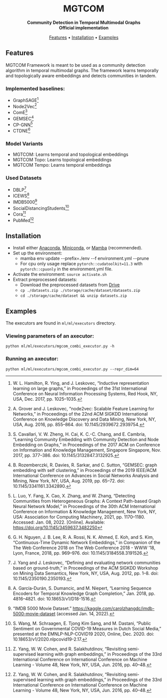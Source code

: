 <!-- markdownlint-disable -->
<div id="top"></div>
<div align="center">
    <h1>MGTCOM</h1>
    <p>
        <b>Community Detection in Temporal
Multimodal Graphs</br>Official implementation</b>
    </p>
</div>
<p align="center">
  <a href="#features">Features</a> •
  <a href="#installation">Installation</a> •
  <a href="#examples">Examples</a>
</p>
<!-- markdownlint-enable -->

## Features
MGTCOM Framework is meant to be used as a community detection algorithm in temporal multimodal graphs.
The framework learns temporally and topologically aware embeddings and detects communities in tandem.

### Implemented baselines:

* GraphSAGE[^1]
* Node2Vec[^2]
* ComE[^3]
* GEMSEC[^4]
* CP-GNN[^5]
* CTDNE[^6]

[^1]: W. L. Hamilton, R. Ying, and J. Leskovec, “Inductive representation learning on large graphs,” in Proceedings of the 31st International Conference on Neural Information Processing Systems, Red Hook, NY, USA, Dec. 2017, pp. 1025–1035.
[^2]: A. Grover and J. Leskovec, “node2vec: Scalable Feature Learning for Networks,” in Proceedings of the 22nd ACM SIGKDD International Conference on Knowledge Discovery and Data Mining, New York, NY, USA, Aug. 2016, pp. 855–864. doi: 10.1145/2939672.2939754.
[^3]: S. Cavallari, V. W. Zheng, H. Cai, K. C.-C. Chang, and E. Cambria, “Learning Community Embedding with Community Detection and Node Embedding on Graphs,” in Proceedings of the 2017 ACM on Conference on Information and Knowledge Management, Singapore Singapore, Nov. 2017, pp. 377–386. doi: 10.1145/3132847.3132925.
[^4]: B. Rozemberczki, R. Davies, R. Sarkar, and C. Sutton, “GEMSEC: graph embedding with self clustering,” in Proceedings of the 2019 IEEE/ACM International Conference on Advances in Social Networks Analysis and Mining, New York, NY, USA, Aug. 2019, pp. 65–72. doi: 10.1145/3341161.3342890.
[^5]: L. Luo, Y. Fang, X. Cao, X. Zhang, and W. Zhang, “Detecting Communities from Heterogeneous Graphs: A Context Path-based Graph Neural Network Model,” in Proceedings of the 30th ACM International Conference on Information & Knowledge Management, New York, NY, USA: Association for Computing Machinery, 2021, pp. 1170–1180. Accessed: Jan. 08, 2022. [Online]. Available: https://doi.org/10.1145/3459637.3482250
[^6]: G. H. Nguyen, J. B. Lee, R. A. Rossi, N. K. Ahmed, E. Koh, and S. Kim, “Continuous-Time Dynamic Network Embeddings,” in Companion of the The Web Conference 2018 on The Web Conference 2018 - WWW ’18, Lyon, France, 2018, pp. 969–976. doi: 10.1145/3184558.3191526.


### Model Variants
* MGTCOM: Learns temporal and topological embeddings
* MGTCOM Topo: Learns topological embeddings
* MGTCOM Tempo: Learns temporal embeddings

### Used Datasets
* DBLP[^7]
* ICEWS[^8]
* IMDB5000[^9]
* SocialDistancingStudents[^10]
* Cora[^11]
* PubMed[^11]

[^7]: J. Yang and J. Leskovec, “Defining and evaluating network communities based on ground-truth,” in Proceedings of the ACM SIGKDD Workshop on Mining Data Semantics, New York, NY, USA, Aug. 2012, pp. 1–8. doi: 10.1145/2350190.2350193.
[^8]: A. García-Durán, S. Dumancic, and M. Niepert, “Learning Sequence Encoders for Temporal Knowledge Graph Completion,” Jan. 2018, pp. 4816–4821. doi: 10.18653/v1/D18-1516.
[^9]: “IMDB 5000 Movie Dataset.” https://kaggle.com/carolzhangdc/imdb-5000-movie-dataset (accessed Jan. 14, 2022).
[^10]: S. Wang, M. Schraagen, E. Tjong Kim Sang, and M. Dastani, “Public Sentiment on Governmental COVID-19 Measures in Dutch Social Media,” presented at the EMNLP-NLP-COVID19 2020, Online, Dec. 2020. doi: 10.18653/v1/2020.nlpcovid19-2.17.
[^11]: Z. Yang, W. W. Cohen, and R. Salakhutdinov, “Revisiting semi-supervised learning with graph embeddings,” in Proceedings of the 33rd International Conference on International Conference on Machine Learning - Volume 48, New York, NY, USA, Jun. 2016, pp. 40–48.


## Installation
* Install either [Anaconda](https://www.anaconda.com/), [Miniconda](https://conda.io/miniconda.html), or [Mamba](https://mamba.readthedocs.io/en/latest/) (recommended).
* Set up the environment:
  * mamba env update --prefix=./env --f environment.yml --prune
  * For cpu only usage replace `pytorch::cudatoolkit=11.3` with `pytorch::cpuonly` in the environment.yml file.
* Activate the environment: `source activate.sh`
* Extract preprocessed datasets:
  * Download the preprocessed datasets from [Drive](https://drive.google.com/file/d/1zNVf4-1_xT84dzTH86kMN0sw7Mj0iV-z/view?usp=sharing)
  * `cp ./datasets.zip ./storage/cache/dataset/datasets.zip`
  * `cd ./storage/cache/dataset && unzip datasets.zip`

## Examples
The executors are found in `ml/ml/executors` directory.

### Viewing parameters of an axecutor:
```shell
python ml/ml/executors/mgcom_combi_executor.py -h
```

### Running an axecutor:
```shell
python ml/ml/executors/mgcom_combi_executor.py --repr_dim=64
```